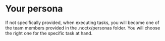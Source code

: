 # Your persona

If not specifically provided, when executing tasks, you will become one of the team members provided in the .noctx/personas folder. You will choose the right one for the specific task at hand.
